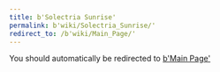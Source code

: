 ```yaml
---
title: b'Solectria Sunrise'
permalink: b'wiki/Solectria_Sunrise/'
redirect_to: /b'wiki/Main_Page/'
---
```


You should automatically be redirected to [b'Main Page'](/b'wiki/Main_Page/')
